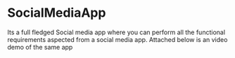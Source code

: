 # SocialMediaApp
Its a full fledged Social media app where you can perform all the functional requirements aspected from a social media app. Attached below is an video demo of the same app
